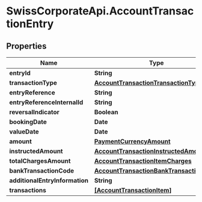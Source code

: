# SwissCorporateApi.AccountTransactionEntry

## Properties
Name | Type | Description | Notes
------------ | ------------- | ------------- | -------------
**entryId** | **String** |  | 
**transactionType** | [**AccountTransactionTransactionType**](AccountTransactionTransactionType.md) |  | 
**entryReference** | **String** |  | [optional] 
**entryReferenceInternalId** | **String** |  | [optional] 
**reversalIndicator** | **Boolean** |  | [optional] 
**bookingDate** | **Date** |  | 
**valueDate** | **Date** |  | 
**amount** | [**PaymentCurrencyAmount**](PaymentCurrencyAmount.md) |  | 
**instructedAmount** | [**AccountTransactionInstructedAmount**](AccountTransactionInstructedAmount.md) |  | [optional] 
**totalChargesAmount** | [**AccountTransactionItemCharges**](AccountTransactionItemCharges.md) |  | [optional] 
**bankTransactionCode** | [**AccountTransactionBankTransactionCode**](AccountTransactionBankTransactionCode.md) |  | 
**additionalEntryInformation** | **String** |  | [optional] 
**transactions** | [**[AccountTransactionItem]**](AccountTransactionItem.md) |  | [optional] 


